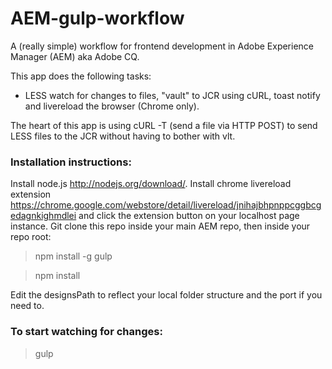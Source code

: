 AEM-gulp-workflow
======================

A (really simple) workflow for frontend development in Adobe Experience Manager (AEM) aka Adobe CQ.

This app does the following tasks:

- LESS watch for changes to files, "vault" to JCR using cURL, toast notify and livereload the browser (Chrome only).

The heart of this app is using cURL -T (send a file via HTTP POST) to send LESS files to the JCR without having to bother with vlt.

### Installation instructions: ###

Install node.js http://nodejs.org/download/. Install chrome livereload extension https://chrome.google.com/webstore/detail/livereload/jnihajbhpnppcggbcgedagnkighmdlei and click the extension button on your localhost page instance.
Git clone this repo inside your main AEM repo, then inside your repo root:

> npm install -g gulp

> npm install

Edit the designsPath to reflect your local folder structure and the port if you need to.

### To start watching for changes: ###

> gulp